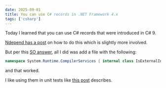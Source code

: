 ```yaml
---
date: 2025-09-01
title: You can use C# records in .NET Framework 4.x
tags: ['csharp']
---
```


Today I learned that you can use C# records that were introduced in C# 9.

[Ndepend has a post](https://blog.ndepend.com/using-c9-record-and-init-property-in-your-net-framework-4-x-net-standard-and-net-core-projects/) on how to do this which is slightly more involved.

But per this [SO answer](https://stackoverflow.com/a/65663416/1715138), all I did was add a file with the following:

```cs
namespace System.Runtime.CompilerServices { internal class IsExternalInit { } }
```

and that worked.

I like using them in unit tests like [this post](https://josef.codes/using-records-when-implementing-the-builder-pattern-in-c-sharp/) describes.
